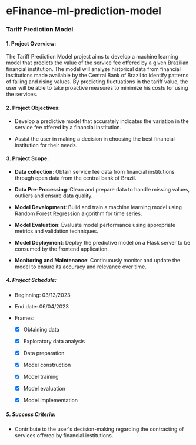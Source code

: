 # eFinance-ml-prediction-model

### Tariff Prediction Model

#### 1. Project Overview:

The Tariff Prediction Model project aims to develop a machine learning model that predicts the value of the service fee offered by a given Brazilian financial institution. The model will analyze historical data from financial institutions made available by the Central Bank of Brazil to identify patterns of falling and rising values. By predicting fluctuations in the tariff value, the user will be able to take proactive measures to minimize his costs for using the services.

#### 2. Project Objectives:

* Develop a predictive model that accurately indicates the variation in the service fee offered by a financial institution.

* Assist the user in making a decision in choosing the best financial institution for their needs.

#### 3. Project Scope:

* **Data collection**: Obtain service fee data from financial institutions through open data from the central bank of Brazil.

* **Data Pre-Processing**: Clean and prepare data to handle missing values, outliers and ensure data quality.

* **Model Development**: Build and train a machine learning model using Random Forest Regression algorithm for time series.

* **Model Evaluation**: Evaluate model performance using appropriate metrics and validation techniques.

* **Model Deployment**: Deploy the predictive model on a Flask server to be consumed by the frontend application.

* **Monitoring and Maintenance**: Continuously monitor and update the model to ensure its accuracy and relevance over time.

##### 4. Project Schedule:

* Beginning: 03/13/2023

* End date: 06/04/2023

* Frames:

    * [x] Obtaining data

    * [x] Exploratory data analysis

    * [x] Data preparation

    * [x] Model construction

    * [x] Model training

    * [x] Model evaluation

    * [x] Model implementation

##### 5. Success Criteria:

* Contribute to the user's decision-making regarding the contracting of services offered by financial institutions.